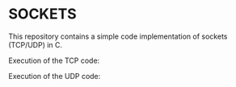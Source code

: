 # SOCKETS
This repository contains a simple code implementation of sockets (TCP/UDP) in C.

Execution of the TCP code:



Execution of the UDP code:

